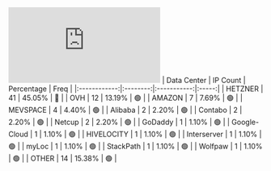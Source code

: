![Diagramm](https://github.com/obajay/StateSync-snapshots/blob/main/Projects/Aura/1/README.md)
| Data Center | IP Count | Percentage | Freq |
|:------------:|:--------:|:-----------:|:-----:|
| HETZNER | 41 | 45.05% | 🔴 |
| OVH | 12 | 13.19% | 🟢 |
| AMAZON | 7 | 7.69% | 🟢 |
| MEVSPACE | 4 | 4.40% | 🟢 |
| Alibaba | 2 | 2.20% | 🟢 |
| Contabo | 2 | 2.20% | 🟢 |
| Netcup | 2 | 2.20% | 🟢 |
| GoDaddy | 1 | 1.10% | 🟢 |
| Google-Cloud | 1 | 1.10% | 🟢 |
| HIVELOCITY | 1 | 1.10% | 🟢 |
| Interserver | 1 | 1.10% | 🟢 |
| myLoc | 1 | 1.10% | 🟢 |
| StackPath | 1 | 1.10% | 🟢 |
| Wolfpaw | 1 | 1.10% | 🟢 |
| OTHER | 14 | 15.38% | 🟢 |
